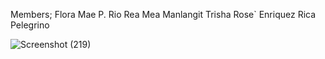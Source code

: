 Members;
Flora Mae P. Rio
Rea Mea Manlangit
Trisha Rose` Enriquez
Rica Pelegrino

![Screenshot (219)](https://github.com/mae-06/Activity-8/assets/168103164/3153bfd2-a943-4911-8e7e-f88fd8a6c64b)
